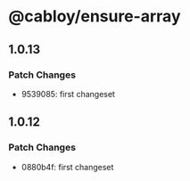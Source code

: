 # @cabloy/ensure-array

## 1.0.13

### Patch Changes

- 9539085: first changeset

## 1.0.12

### Patch Changes

- 0880b4f: first changeset
